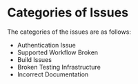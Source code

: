 # Categories of Issues

The categories of the issues are as follows:

* Authentication Issue
* Supported Workflow Broken
* Build Issues
* Broken Testing Infrastructure
* Incorrect Documentation
